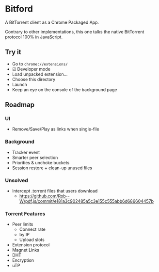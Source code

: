 # Bitford

A BitTorrent client as a Chrome Packaged App.

Contrary to other implementations, this one talks the native
BitTorrent protocol 100% in JavaScript.

## Try it

* Go to `chrome://extensions/`
* ☑ Developer mode
* Load unpacked extension...
* Choose this directory
* Launch
* Keep an eye on the console of the background page

## Roadmap

### UI

* Remove/Save/Play as links when single-file

### Background

* Tracker event
* Smarter peer selection
* Priorities & unchoke buckets
* Session restore + clean-up unused files

### Unsolved

* Intercept .torrent files that users download
  * https://github.com/Rob--W/pdf.js/commit/e181a3c902485a5c3e155c555abb6d686604457b

### Torrent Features

* Peer limits
  * Connect rate
  * by IP
  * Upload slots
* Extension protocol
* Magnet Links
* DHT
* Encryption
* uTP
